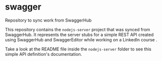 # swagger
Repository to sync work from SwaggerHub

This repository contains the ```nodejs-server``` project that was synced from SwaggerHub. It represents the server stubs for a simple REST API created using SwaggerHub and SwaggerEditor while working on a LinkedIn course .

Take a look at the README file inside the ```nodejs-server``` folder to see this simple API definition's documentation.
